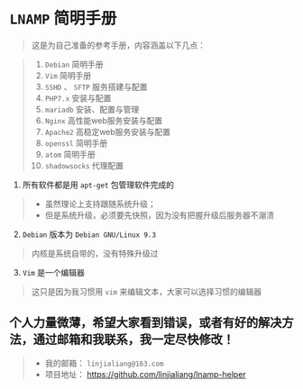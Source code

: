 # **`LNAMP` 简明手册**

> 这是为自己准备的参考手册，内容涵盖以下几点：

> 1. `Debian` 简明手册
> 2. `Vim` 简明手册
> 3. `SSHD` 、 `SFTP` 服务搭建与配置
> 4. `PHP7.x` 安装与配置
> 5. `mariadb` 安装、配置与管理
> 6. `Nginx` 高性能web服务安装与配置
> 7. `Apache2` 高稳定web服务安装与配置
> 8. `openssl` 简明手册
> 9. `atom` 简明手册
> 10. `shadowsocks` 代理配置

1. 所有软件都是用 `apt-get` 包管理软件完成的

  > - 虽然理论上支持跟随系统升级；
  > - 但是系统升级，必须要先快照，因为没有把握升级后服务器不漰溃

2. `Debian` 版本为 `Debian GNU/Linux 9.3`

  > 内核是系统自带的，没有特殊升级过

3. `Vim` 是一个编辑器

  > 这只是因为我习惯用 `vim` 来编辑文本，大家可以选择习惯的编辑器

## 个人力量微薄，希望大家看到错误，或者有好的解决方法，通过邮箱和我联系，我一定尽快修改！

> - 我的邮箱： `linjialiang@163.com`
> - 项目地址： <https://github.com/linjialiang/lnamp-helper>
